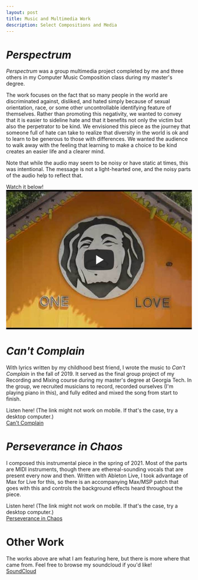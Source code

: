 ```yaml
---
layout: post
title: Music and Multimedia Work
description: Select Compositions and Media
---
```


*Perspectrum*
===
*Perspectrum* was a group multimedia project completed by me and three others in my Computer Music Composition class during my master's degree. 

The work focuses on the fact that so many people in the world are discriminated against, disliked, and hated simply because of sexual orientation, race, or some other uncontrollable identifying feature of themselves. Rather than promoting this negativity, we wanted to convey that it is easier to sideline hate and that it benefits not only the victim but also the perpetrator to be kind. We envisioned this piece as the journey that someone full of hate can take to realize that diversity in the world is ok and to learn to be generous to those with differences. We wanted the audience to walk away with the feeling that learning to make a choice to be kind creates an easier life and a clearer mind.

Note that while the audio may seem to be noisy or have static at times, this was intentional. The message is not a light-hearted one, and the noisy parts of the audio help to reflect that.

Watch it below! \
[![Perspectrum](/assets/images/play-perspectrum.jpg)](https://www.youtube.com/watch?v=vlFEL2JK7bU)


*Can't Complain*
===
With lyrics written by my childhood best friend, I wrote the music to *Can't Complain* in the fall of 2019. It served as the final group project of my Recording and Mixing course during my master's degree at Georgia Tech. In the group, we recruited musicians to record, recorded ourselves (I'm playing piano in this), and fully edited and mixed the song from start to finish. 

Listen here! (The link might not work on mobile. If that's the case, try a desktop computer.) \
[Can't Complain](https://soundcloud.com/user-219856532/cant-complain)

*Perseverance in Chaos*
===
I composed this instrumental piece in the spring of 2021. Most of the parts are MIDI instruments, though there are ethereal-sounding vocals that are present every now and then. Written with Ableton Live, I took advantage of Max for Live for this, so there is an accompanying Max/MSP patch that goes with this and controls the background effects heard throughout the piece. 

Listen here! (The link might not work on mobile. If that's the case, try a desktop computer.) \
[Perseverance in Chaos](https://soundcloud.com/user-219856532/perseverance-in-chaos)

Other Work
===
The works above are what I am featuring here, but there is more where that came from. Feel free to browse my soundcloud if you'd like! \
[SoundCloud](https://soundcloud.com/user-219856532)
